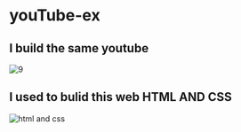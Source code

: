 # youTube-ex
## I build the same youtube

![9](https://user-images.githubusercontent.com/54937863/89524998-ccb33280-d7e5-11ea-9e31-c4ce9bb19357.png)

## I used to bulid this web HTML AND CSS

![html and css](https://user-images.githubusercontent.com/54937863/89525010-d0df5000-d7e5-11ea-9102-510ee5079655.jpg)
